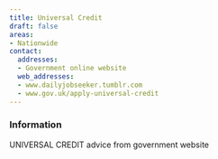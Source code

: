 ```yaml
---
title: Universal Credit
draft: false
areas:
- Nationwide
contact:
  addresses:
  - Government online website
  web_addresses:
  - www.dailyjobseeker.tumblr.com
  - www.gov.uk/apply-universal-credit
---
```


### Information
UNIVERSAL CREDIT  advice from government website

